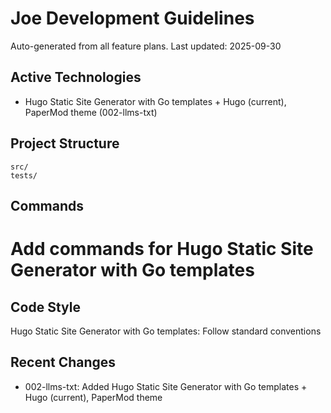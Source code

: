 # Joe Development Guidelines

Auto-generated from all feature plans. Last updated: 2025-09-30

## Active Technologies
- Hugo Static Site Generator with Go templates + Hugo (current), PaperMod theme (002-llms-txt)

## Project Structure
```
src/
tests/
```

## Commands
# Add commands for Hugo Static Site Generator with Go templates

## Code Style
Hugo Static Site Generator with Go templates: Follow standard conventions

## Recent Changes
- 002-llms-txt: Added Hugo Static Site Generator with Go templates + Hugo (current), PaperMod theme

<!-- MANUAL ADDITIONS START -->
<!-- MANUAL ADDITIONS END -->